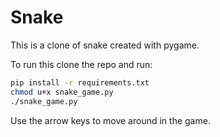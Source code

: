 # Snake

This is a clone of snake created with pygame.  

To run this clone the repo and run:  
```bash
pip install -r requirements.txt
chmod u+x snake_game.py
./snake_game.py
```
Use the arrow keys to move around in the game.
